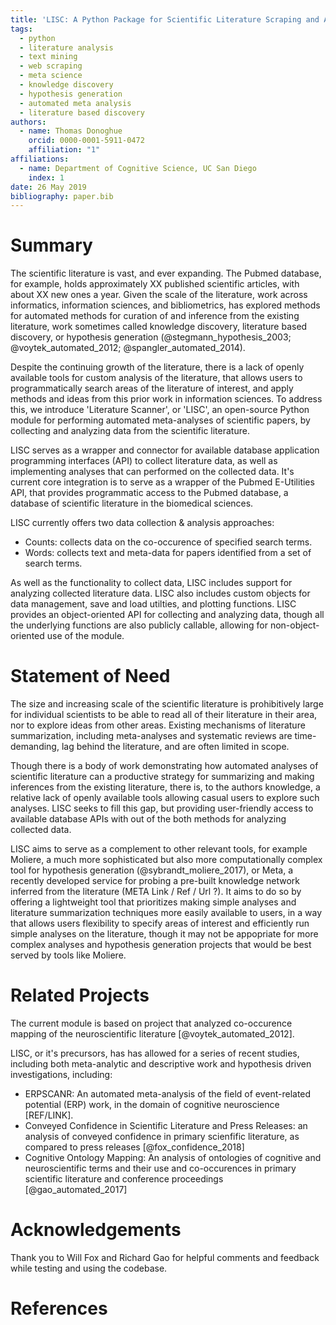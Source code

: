 ```yaml
---
title: 'LISC: A Python Package for Scientific Literature Scraping and Analysis'
tags:
  - python
  - literature analysis
  - text mining
  - web scraping
  - meta science
  - knowledge discovery
  - hypothesis generation
  - automated meta analysis
  - literature based discovery
authors:
  - name: Thomas Donoghue
    orcid: 0000-0001-5911-0472
    affiliation: "1"
affiliations:
  - name: Department of Cognitive Science, UC San Diego
    index: 1
date: 26 May 2019
bibliography: paper.bib
---
```


# Summary

The scientific literature is vast, and ever expanding. The Pubmed database, for example,
holds approximately XX published scientific articles, with about XX new ones a year.
Given the scale of the literature, work across informatics, information sciences, and
bibliometrics, has explored methods for automated methods for curation of and inference
from the existing literature, work sometimes called knowledge discovery, literature based discovery,
or hypothesis generation (@stegmann_hypothesis_2003; @voytek_automated_2012; @spangler_automated_2014).

Despite the continuing growth of the literature, there is a lack of openly available tools
for custom analysis of the literature, that allows users to programmatically search
areas of the literature of interest, and apply methods and ideas from this prior work in
information sciences. To address this, we introduce 'Literature Scanner', or 'LISC', an open-source
Python module for performing automated meta-analyses of scientific papers, by collecting and
analyzing data from the scientific literature.

LISC serves as a wrapper and connector for available database application programming
interfaces (API) to collect literature data, as well as implementing analyses that can
performed on the collected data. It's current core integration is to serve as a wrapper
of the Pubmed E-Utilities API, that provides programmatic access to the Pubmed database,
a database of scientific literature in the biomedical sciences.

LISC currently offers two data collection & analysis approaches:
- Counts: collects data on the co-occurence of specified search terms.
- Words: collects text and meta-data for papers identified from a set of search terms.

As well as the functionality to collect data, LISC includes support for analyzing
collected literature data. LISC also includes custom objects for data management,
save and load utilties, and plotting functions. LISC provides an object-oriented API
for collecting and analyzing data, though all the underlying functions are also publicly
callable, allowing for non-object-oriented use of the module.

# Statement of Need

The size and increasing scale of the scientific literature is prohibitively large for
individual scientists to be able to read all of their literature in their area, nor to
explore ideas from other areas. Existing mechanisms of literature summarization,
including meta-analyses and systematic reviews are time-demanding, lag behind the literature,
and are often limited in scope.

Though there is a body of work demonstrating how automated analyses of scientific
literature can a productive strategy for summarizing and making inferences from the
existing literature, there is, to the authors knowledge, a relative lack of openly
available tools allowing casual users to explore such analyses. LISC seeks to fill this
gap, but providing user-friendly access to available database APIs with out of the both
methods for analyzing collected data.

LISC aims to serve as a complement to other relevant tools, for example Moliere,
a much more sophisticated but also more computationally complex tool for hypothesis
generation (@sybrandt_moliere_2017), or Meta, a recently developed service for probing
a pre-built knowledge network inferred from the literature (META Link / Ref / Url ?).
It aims to do so by offering a lightweight tool that prioritizes making simple analyses
and literature summarization techniques more easily available to users, in a way that
allows users flexibility to specify areas of interest and efficiently run simple analyses
on the literature, though it may not be appopriate for more complex analyses and
hypothesis generation projects that would be best served by tools like Moliere.

# Related Projects

The current module is based on project that analyzed co-occurence mapping
of the neuroscientific literature [@voytek_automated_2012].

LISC, or it's precursors, has has allowed for a series of recent studies,
including both meta-analytic and descriptive work and hypothesis driven investigations,
including:
- ERPSCANR: An automated meta-analysis of the field of event-related potential (ERP) work,
in the domain of cognitive neuroscience [REF/LINK].
- Conveyed Confidence in Scientific Literature and Press Releases: an analysis of
conveyed confidence in primary scienfific literature, as compared to press releases [@fox_confidence_2018]
- Cognitive Ontology Mapping: An analysis of ontologies of cognitive and neuroscientific terms and
their use and co-occurences in primary scientific literature and conference proceedings [@gao_automated_2017]

# Acknowledgements

Thank you to Will Fox and Richard Gao for helpful comments and feedback
while testing and using the codebase.

# References
